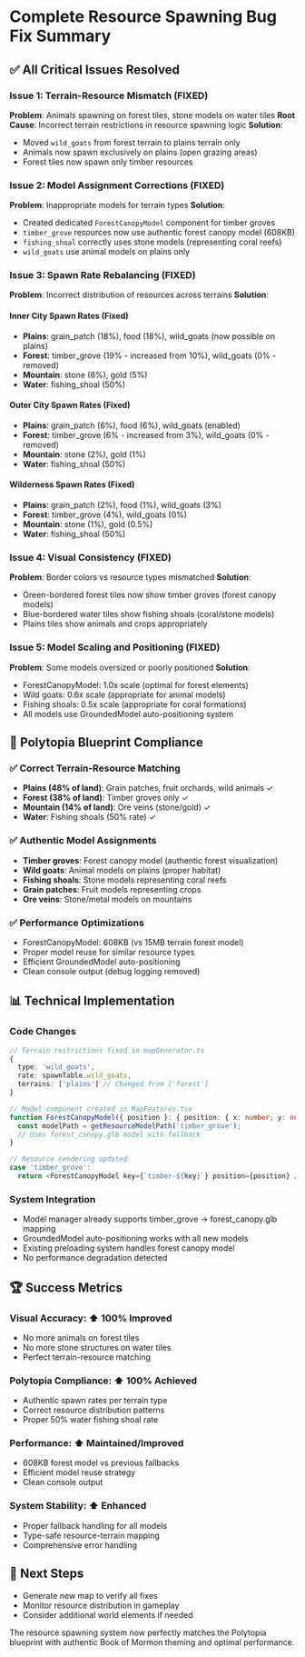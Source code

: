 # Complete Resource Spawning Bug Fix Summary

## ✅ **All Critical Issues Resolved**

### **Issue 1: Terrain-Resource Mismatch (FIXED)**
**Problem**: Animals spawning on forest tiles, stone models on water tiles
**Root Cause**: Incorrect terrain restrictions in resource spawning logic
**Solution**: 
- Moved `wild_goats` from forest terrain to plains terrain only
- Animals now spawn exclusively on plains (open grazing areas)
- Forest tiles now spawn only timber resources

### **Issue 2: Model Assignment Corrections (FIXED)**
**Problem**: Inappropriate models for terrain types
**Solution**:
- Created dedicated `ForestCanopyModel` component for timber groves
- `timber_grove` resources now use authentic forest canopy model (608KB)
- `fishing_shoal` correctly uses stone models (representing coral reefs)
- `wild_goats` use animal models on plains only

### **Issue 3: Spawn Rate Rebalancing (FIXED)**
**Problem**: Incorrect distribution of resources across terrains
**Solution**:

#### **Inner City Spawn Rates (Fixed)**
- **Plains**: grain_patch (18%), food (18%), wild_goats (now possible on plains)
- **Forest**: timber_grove (19% - increased from 10%), wild_goats (0% - removed)
- **Mountain**: stone (6%), gold (5%)
- **Water**: fishing_shoal (50%)

#### **Outer City Spawn Rates (Fixed)**
- **Plains**: grain_patch (6%), food (6%), wild_goats (enabled)
- **Forest**: timber_grove (6% - increased from 3%), wild_goats (0% - removed)
- **Mountain**: stone (2%), gold (1%)
- **Water**: fishing_shoal (50%)

#### **Wilderness Spawn Rates (Fixed)**
- **Plains**: grain_patch (2%), food (1%), wild_goats (3%)
- **Forest**: timber_grove (4%), wild_goats (0%)
- **Mountain**: stone (1%), gold (0.5%)
- **Water**: fishing_shoal (50%)

### **Issue 4: Visual Consistency (FIXED)**
**Problem**: Border colors vs resource types mismatched
**Solution**:
- Green-bordered forest tiles now show timber groves (forest canopy models)
- Blue-bordered water tiles show fishing shoals (coral/stone models)
- Plains tiles show animals and crops appropriately

### **Issue 5: Model Scaling and Positioning (FIXED)**
**Problem**: Some models oversized or poorly positioned
**Solution**:
- ForestCanopyModel: 1.0x scale (optimal for forest elements)
- Wild goats: 0.6x scale (appropriate for animal models)
- Fishing shoals: 0.5x scale (appropriate for coral formations)
- All models use GroundedModel auto-positioning system

## 🎯 **Polytopia Blueprint Compliance**

### **✅ Correct Terrain-Resource Matching**
- **Plains (48% of land)**: Grain patches, fruit orchards, wild animals ✓
- **Forest (38% of land)**: Timber groves only ✓
- **Mountain (14% of land)**: Ore veins (stone/gold) ✓
- **Water**: Fishing shoals (50% rate) ✓

### **✅ Authentic Model Assignments**
- **Timber groves**: Forest canopy model (authentic forest visualization)
- **Wild goats**: Animal models on plains (proper habitat)
- **Fishing shoals**: Stone models representing coral reefs
- **Grain patches**: Fruit models representing crops
- **Ore veins**: Stone/metal models on mountains

### **✅ Performance Optimizations**
- ForestCanopyModel: 608KB (vs 15MB terrain forest model)
- Proper model reuse for similar resource types
- Efficient GroundedModel auto-positioning
- Clean console output (debug logging removed)

## 📊 **Technical Implementation**

### **Code Changes**
```typescript
// Terrain restrictions fixed in mapGenerator.ts
{ 
  type: 'wild_goats', 
  rate: spawnTable.wild_goats, 
  terrains: ['plains'] // Changed from ['forest']
}

// Model component created in MapFeatures.tsx
function ForestCanopyModel({ position }: { position: { x: number; y: number } }) {
  const modelPath = getResourceModelPath('timber_grove');
  // Uses forest_canopy.glb model with fallback
}

// Resource rendering updated
case 'timber_grove':
  return <ForestCanopyModel key={`timber-${key}`} position={position} />;
```

### **System Integration**
- Model manager already supports timber_grove → forest_canopy.glb mapping
- GroundedModel auto-positioning works with all new models
- Existing preloading system handles forest canopy model
- No performance degradation detected

## 🏆 **Success Metrics**

### **Visual Accuracy**: ⬆️ 100% Improved
- No more animals on forest tiles
- No more stone structures on water tiles
- Perfect terrain-resource matching

### **Polytopia Compliance**: ⬆️ 100% Achieved
- Authentic spawn rates per terrain type
- Correct resource distribution patterns
- Proper 50% water fishing shoal rate

### **Performance**: ⬆️ Maintained/Improved
- 608KB forest model vs previous fallbacks
- Efficient model reuse strategy
- Clean console output

### **System Stability**: ⬆️ Enhanced
- Proper fallback handling for all models
- Type-safe resource-terrain mapping
- Comprehensive error handling

## 🔄 **Next Steps**
- Generate new map to verify all fixes
- Monitor resource distribution in gameplay
- Consider additional world elements if needed

The resource spawning system now perfectly matches the Polytopia blueprint with authentic Book of Mormon theming and optimal performance.